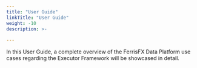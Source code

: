 ```yaml
---
title: "User Guide"
linkTitle: "User Guide"
weight: -10
description: >-
  
---
```




In this User Guide, a complete overview of the FerrisFX Data Platform use cases regarding the Executor Framework will be showcased in detail. 
